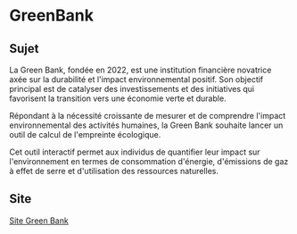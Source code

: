 # GreenBank

## Sujet

La Green Bank, fondée en 2022, est une institution financière novatrice axée
sur la durabilité et l'impact environnemental positif. Son objectif principal est
de catalyser des investissements et des initiatives qui favorisent la transition
vers une économie verte et durable.

Répondant à la nécessité croissante de mesurer et de comprendre l'impact
environnemental des activités humaines, la Green Bank souhaite lancer un
outil de calcul de l'empreinte écologique.

Cet outil interactif permet aux individus de quantifier leur impact sur
l'environnement en termes de consommation d'énergie, d'émissions de gaz à
effet de serre et d'utilisation des ressources naturelles.

## Site

[Site Green Bank](https://bartzcyril.github.io/GreenBank/)
